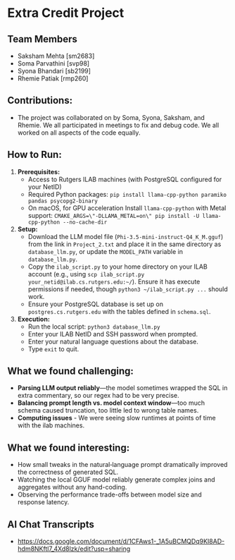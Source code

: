 # Extra Credit Project

## Team Members

*   Saksham Mehta [sm2683]
*   Soma Parvathini [svp98]
*   Syona Bhandari [sb2199]
*   Rhemie Patiak [rmp260]

## Contributions:  
   - The project was collaborated on by Soma, Syona, Saksham, and Rhemie. We all participated in meetings to fix and debug code. We all worked on all aspects of the code equally.

## How to Run:

1.  **Prerequisites:**
    *   Access to Rutgers ILAB machines (with PostgreSQL configured for your NetID)
    *   Required Python packages: `pip install llama-cpp-python paramiko pandas psycopg2-binary`
    *   On macOS, for GPU acceleration  Install `llama-cpp-python` with Metal support: `CMAKE_ARGS=\"-DLLAMA_METAL=on\" pip install -U llama-cpp-python --no-cache-dir`
2.  **Setup:**
    *   Download the LLM model file (`Phi-3.5-mini-instruct-Q4_K_M.gguf`) from the link in `Project_2.txt` and place it in the same directory as `database_llm.py`, or update the `MODEL_PATH` variable in `database_llm.py`.
    *   Copy the `ilab_script.py` to your home directory on your ILAB account (e.g., using `scp ilab_script.py your_netid@ilab.cs.rutgers.edu:~/`). Ensure it has execute permissions if needed, though `python3 ~/ilab_script.py ...` should work.
    *   Ensure your PostgreSQL database is set up on `postgres.cs.rutgers.edu` with the tables defined in `schema.sql`.
3.  **Execution:**
    *   Run the local script: `python3 database_llm.py`
    *   Enter your ILAB NetID and SSH password when prompted.
    *   Enter your natural language questions about the database.
    *   Type `exit` to quit.

## What we found challenging:  
   - **Parsing LLM output reliably**—the model sometimes wrapped the SQL in extra commentary, so our regex had to be very precise.  
   - **Balancing prompt length vs. model context window**—too much schema caused truncation, too little led to wrong table names.  
   - **Computing issues** - We were seeing slow runtimes at points of time with the ilab machines.

## What we found interesting:  
   - How small tweaks in the natural‐language prompt dramatically improved the correctness of generated SQL.  
   - Watching the local GGUF model reliably generate complex joins and aggregates without any hand-coding.  
   - Observing the performance trade-offs between model size and response latency.  



## AI Chat Transcripts

*   https://docs.google.com/document/d/1CFAws1-_1A5uBCMQDq9KI8AD-hdm8NKftl7_4Xd8lzk/edit?usp=sharing
